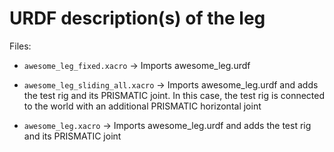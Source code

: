 # URDF description(s) of the leg

Files:

- `awesome_leg_fixed.xacro` &rarr; Imports awesome_leg.urdf 

- `awesome_leg_sliding_all.xacro` &rarr; Imports awesome_leg.urdf and adds the test rig and its PRISMATIC joint. In this case, the test rig is connected to the world with an additional PRISMATIC horizontal joint

- `awesome_leg.xacro` &rarr; Imports awesome_leg.urdf and adds the test rig and its PRISMATIC joint

